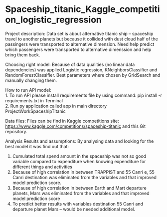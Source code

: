 # Spaceship_titanic_Kaggle_competition_logistic_regression

 

Project description:
Data set is about alternative titanic ship – spaceship travel to another planets but because it collided with dust cloud half of the passingers were transported to alternative dimension. Need help predict which passengers were transported to alternative dimenssion and help bring them back.

Choosing right model:
Because of data qualities (no linear data dependencies) was applied Logistic regression, KNeighborsClassifier and RandomForestClassifier.
Best parameters where chosen by GridSearch and manually changing them.

How to run API model:
<br> 1. To run API please install requirements file by using command:
pip install -r requirements.txt in Terminal
<br> 2. Run py application called app in main directory ProjectWorkSpaceshipTitanic

Data files:
Files can be find in Kaggle competitions site: https://www.kaggle.com/competitions/spaceship-titanic and this Git repository.




Analysis Results and assumptions:
By analysing data and looking for the best model it was find out that:
1.	Cumulated total spend amount in the spaceship was not so good variable compared to expenditure when knowing expenditure for different things and activities
2.	Because of high correlation in between TRAPPIST and 55 Canri e, 55 Canri destination was eliminated from the variables and that improved model prediction score. 
3.	Because of high correlation in between Earth and Mart departure planets, Mars was eliminated from the variables and that improved model prediction score
4.	To predict better results with variables destination 55 Canri and departure planet Mars – would be needed additional model.
